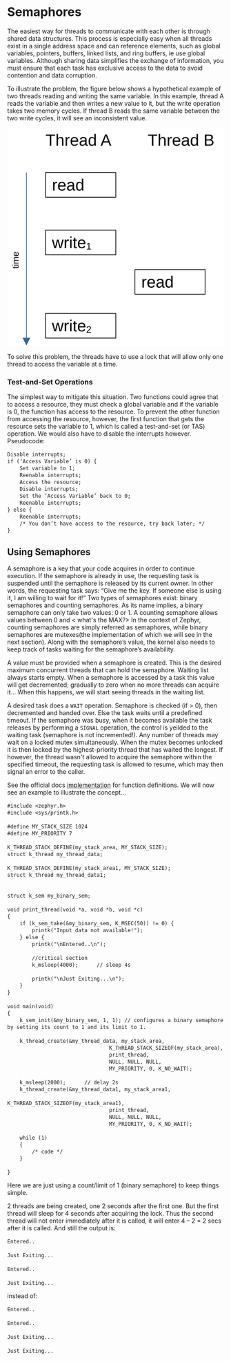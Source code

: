 # Semaphores

The easiest way for threads to communicate with each other is through shared data structures. This process is especially easy when all threads exist in a single address space and can reference elements, such as global variables, pointers, buffers, linked lists, and ring buffers, ie use global variables. Although sharing data simplifies the exchange of information, you must ensure that each task has exclusive access to the data to avoid contention and data corruption.

To illustrate the problem, the figure below shows a hypothetical example of two threads reading and writing the same variable. In this example, thread A reads the variable and then writes a new value to it, but the write operation takes two memory cycles. If thread B reads the same variable between the two write cycles, it will see an inconsistent value.

![Interleaved memory cycles with two threads](./images/race-condition.svg)

To solve this problem, the threads have to use a lock that will allow only one thread to access the variable at a time.

### Test-and-Set Operations

The simplest way to mitigate this situation. Two functions could agree that to access a resource, they must check a global variable and if the variable is 0, the function has access to the resource. To prevent the other function from accessing the resource, however, the first function that gets the resource sets the variable to 1, which is called a test-and-set (or TAS) operation. We would also have to disable the interrupts however. Pseudocode:

```
Disable interrupts;
if (‘Access Variable’ is 0) {
    Set variable to 1;
    Reenable interrupts;
    Access the resource;
    Disable interrupts;
    Set the ‘Access Variable’ back to 0;
    Reenable interrupts;
} else {
    Reenable interrupts;
    /* You don’t have access to the resource, try back later; */
}
```

## Using Semaphores

A semaphore is a key that your code acquires in order to continue execution. If the semaphore is already in use, the requesting task is suspended until the semaphore is released by its current owner. In other words, the requesting task says: “Give me the key. If someone else is using it, I am willing to wait for it!” Two types of semaphores exist: binary semaphores and counting semaphores. As its name implies, a binary semaphore can only take two values: 0 or 1. A counting semaphore allows values between 0 and < what's the MAX?> In the context of Zephyr, counting semaphores are simply referred as semaphores, while binary semaphores are mutexes(the implementation of which we will see in the next section). Along with the semaphore’s value, the kernel also needs to keep track of tasks waiting for the semaphore’s availability.

A value must be provided when a semaphore is created. This is the desired maximum concurrent threads that can hold the semaphore. Waiting list always starts empty. When a semaphore is accessed by a task this value will get decremented; gradually to zero when no more threads can acquire it... When this happens, we will start seeing threads in the waiting list.

A desired task does a ```WAIT``` operation. Semaphore is checked (if > 0), then decremented and handed over. Else the task waits until a predefined timeout. If the semaphore was busy, when it becomes available the task releases by performing a ```SIGNAL``` operation, the control is yeilded to the waiting task (semaphore is not incremented!). Any number of threads may wait on a locked mutex simultaneously. When the mutex becomes unlocked it is then locked by the highest-priority thread that has waited the longest. If however, the thread wasn't allowed to acquire the semaphore within the specified timeout, the requesting task is allowed to resume, which may then signal an error to the caller.

See the official docs [implementation](https://docs.zephyrproject.org/latest/reference/kernel/synchronization/semaphores.html#implementation) for function definitions. We will now see an example to illustrate the concept...

```
#include <zephyr.h>
#include <sys/printk.h>

#define MY_STACK_SIZE 1024
#define MY_PRIORITY 7

K_THREAD_STACK_DEFINE(my_stack_area, MY_STACK_SIZE);
struct k_thread my_thread_data;

K_THREAD_STACK_DEFINE(my_stack_area1, MY_STACK_SIZE);
struct k_thread my_thread_data1;


struct k_sem my_binary_sem;

void print_thread(void *a, void *b, void *c)
{
    if (k_sem_take(&my_binary_sem, K_MSEC(50)) != 0) {
        printk("Input data not available!");
    } else {
        printk("\nEntered..\n");

        //critical section
        k_msleep(4000);      // sleep 4s

        printk("\nJust Exiting...\n");
    }
}

void main(void)
{
    k_sem_init(&my_binary_sem, 1, 1); // configures a binary semaphore by setting its count to 1 and its limit to 1.

    k_thread_create(&my_thread_data, my_stack_area,
                                 K_THREAD_STACK_SIZEOF(my_stack_area),
                                 print_thread,
                                 NULL, NULL, NULL,
                                 MY_PRIORITY, 0, K_NO_WAIT);

    k_msleep(2000);      // delay 2s
    k_thread_create(&my_thread_data1, my_stack_area1,
                                 K_THREAD_STACK_SIZEOF(my_stack_area1),
                                 print_thread,
                                 NULL, NULL, NULL,
                                 MY_PRIORITY, 0, K_NO_WAIT);
    
    while (1)
    {
        /* code */
    }
    
}
```
Here we are just using a count/limit of 1 (binary semaphore) to keep things simple.

2 threads are being created, one 2 seconds after the first one.
But the first thread will sleep for 4 seconds after acquiring the lock.
Thus the second thread will not enter immediately after it is called, it will enter 4 – 2 = 2 secs after it is called.
And still the output is:
```
Entered..

Just Exiting...

Entered..

Just Exiting...
```
instead of:
```
Entered..

Entered..

Just Exiting...

Just Exiting...
```